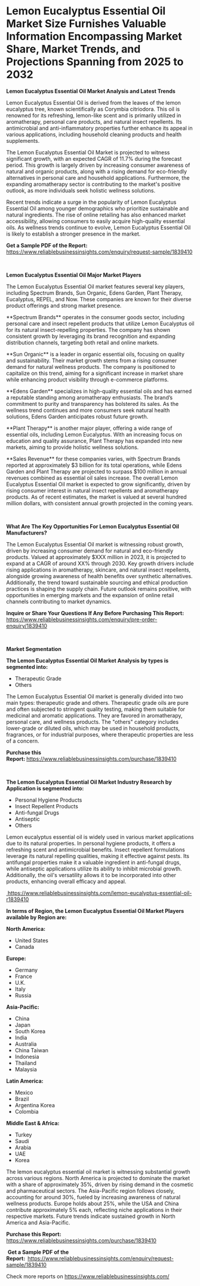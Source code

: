 <p><h1>Lemon Eucalyptus Essential Oil Market Size Furnishes Valuable Information Encompassing Market Share, Market Trends, and Projections Spanning from 2025 to 2032</h1></p><p><strong>Lemon Eucalyptus Essential Oil Market Analysis and Latest Trends</strong></p>
<p><p>Lemon Eucalyptus Essential Oil is derived from the leaves of the lemon eucalyptus tree, known scientifically as Corymbia citriodora. This oil is renowned for its refreshing, lemon-like scent and is primarily utilized in aromatherapy, personal care products, and natural insect repellents. Its antimicrobial and anti-inflammatory properties further enhance its appeal in various applications, including household cleaning products and health supplements.</p><p>The Lemon Eucalyptus Essential Oil Market is projected to witness significant growth, with an expected CAGR of 11.7% during the forecast period. This growth is largely driven by increasing consumer awareness of natural and organic products, along with a rising demand for eco-friendly alternatives in personal care and household applications. Furthermore, the expanding aromatherapy sector is contributing to the market's positive outlook, as more individuals seek holistic wellness solutions.</p><p>Recent trends indicate a surge in the popularity of Lemon Eucalyptus Essential Oil among younger demographics who prioritize sustainable and natural ingredients. The rise of online retailing has also enhanced market accessibility, allowing consumers to easily acquire high-quality essential oils. As wellness trends continue to evolve, Lemon Eucalyptus Essential Oil is likely to establish a stronger presence in the market.</p></p>
<p><strong>Get a Sample PDF of the Report:&nbsp;</strong> <a href="https://www.reliablebusinessinsights.com/enquiry/request-sample/1839410?utm_campaign=3321&utm_medium=2&utm_source=Github&utm_content=ia&utm_term=04042025&utm_id=lemon-eucalyptus-essential-oil">https://www.reliablebusinessinsights.com/enquiry/request-sample/1839410</a></p>
<p>&nbsp;</p>
<p><strong>Lemon Eucalyptus Essential Oil Major Market Players</strong></p>
<p><p>The Lemon Eucalyptus Essential Oil market features several key players, including Spectrum Brands, Sun Organic, Edens Garden, Plant Therapy, Eucalyptus, REPEL, and Now. These companies are known for their diverse product offerings and strong market presence.</p><p>**Spectrum Brands** operates in the consumer goods sector, including personal care and insect repellent products that utilize Lemon Eucalyptus oil for its natural insect-repelling properties. The company has shown consistent growth by leveraging its brand recognition and expanding distribution channels, targeting both retail and online markets.</p><p>**Sun Organic** is a leader in organic essential oils, focusing on quality and sustainability. Their market growth stems from a rising consumer demand for natural wellness products. The company is positioned to capitalize on this trend, aiming for a significant increase in market share while enhancing product visibility through e-commerce platforms.</p><p>**Edens Garden** specializes in high-quality essential oils and has earned a reputable standing among aromatherapy enthusiasts. The brand’s commitment to purity and transparency has bolstered its sales. As the wellness trend continues and more consumers seek natural health solutions, Edens Garden anticipates robust future growth.</p><p>**Plant Therapy** is another major player, offering a wide range of essential oils, including Lemon Eucalyptus. With an increasing focus on education and quality assurance, Plant Therapy has expanded into new markets, aiming to provide holistic wellness solutions.</p><p>**Sales Revenue** for these companies varies, with Spectrum Brands reported at approximately $3 billion for its total operations, while Edens Garden and Plant Therapy are projected to surpass $100 million in annual revenues combined as essential oil sales increase. The overall Lemon Eucalyptus Essential Oil market is expected to grow significantly, driven by rising consumer interest in natural insect repellents and aromatherapy products. As of recent estimates, the market is valued at several hundred million dollars, with consistent annual growth projected in the coming years.</p></p>
<p>&nbsp;</p>
<p><strong>What Are The Key Opportunities For Lemon Eucalyptus Essential Oil Manufacturers?</strong></p>
<p><p>The Lemon Eucalyptus Essential Oil market is witnessing robust growth, driven by increasing consumer demand for natural and eco-friendly products. Valued at approximately $XXX million in 2023, it is projected to expand at a CAGR of around XX% through 2030. Key growth drivers include rising applications in aromatherapy, skincare, and natural insect repellents, alongside growing awareness of health benefits over synthetic alternatives. Additionally, the trend toward sustainable sourcing and ethical production practices is shaping the supply chain. Future outlook remains positive, with opportunities in emerging markets and the expansion of online retail channels contributing to market dynamics.</p></p>
<p><strong>Inquire or Share Your Questions If Any Before Purchasing This Report:</strong> <a href="https://www.reliablebusinessinsights.com/enquiry/pre-order-enquiry/1839410?utm_campaign=3321&utm_medium=2&utm_source=Github&utm_content=ia&utm_term=04042025&utm_id=lemon-eucalyptus-essential-oil">https://www.reliablebusinessinsights.com/enquiry/pre-order-enquiry/1839410</a></p>
<p>&nbsp;</p>
<p><strong>Market Segmentation</strong></p>
<p><strong>The Lemon Eucalyptus Essential Oil Market Analysis by types is segmented into:</strong></p>
<p><ul><li>Therapeutic Grade</li><li>Others</li></ul></p>
<p><p>The Lemon Eucalyptus Essential Oil market is generally divided into two main types: therapeutic grade and others. Therapeutic grade oils are pure and often subjected to stringent quality testing, making them suitable for medicinal and aromatic applications. They are favored in aromatherapy, personal care, and wellness products. The "others" category includes lower-grade or diluted oils, which may be used in household products, fragrances, or for industrial purposes, where therapeutic properties are less of a concern.</p></p>
<p><strong>Purchase this Report:&nbsp;</strong><a href="https://www.reliablebusinessinsights.com/purchase/1839410?utm_campaign=3321&utm_medium=2&utm_source=Github&utm_content=ia&utm_term=04042025&utm_id=lemon-eucalyptus-essential-oil">https://www.reliablebusinessinsights.com/purchase/1839410</a></p>
<p>&nbsp;</p>
<p><strong>The Lemon Eucalyptus Essential Oil Market Industry Research by Application is segmented into:</strong></p>
<p><ul><li>Personal Hygiene Products</li><li>Insect Repellent Products</li><li>Anti-fungal Drugs</li><li>Antiseptic</li><li>Others</li></ul></p>
<p><p>Lemon eucalyptus essential oil is widely used in various market applications due to its natural properties. In personal hygiene products, it offers a refreshing scent and antimicrobial benefits. Insect repellent formulations leverage its natural repelling qualities, making it effective against pests. Its antifungal properties make it a valuable ingredient in anti-fungal drugs, while antiseptic applications utilize its ability to inhibit microbial growth. Additionally, the oil's versatility allows it to be incorporated into other products, enhancing overall efficacy and appeal.</p></p>
<p><a href="https://www.reliablebusinessinsights.com/lemon-eucalyptus-essential-oil-r1839410?utm_campaign=3321&utm_medium=2&utm_source=Github&utm_content=ia&utm_term=04042025&utm_id=lemon-eucalyptus-essential-oil">&nbsp;https://www.reliablebusinessinsights.com/lemon-eucalyptus-essential-oil-r1839410</a></p>
<p><strong>In terms of Region, the Lemon Eucalyptus Essential Oil Market Players available by Region are:</strong></p>
<p>
    <p> <strong> North America: </strong>
        <ul>
            <li>United States</li>
            <li>Canada</li>
        </ul>
        </p> 
    <p> <strong> Europe: </strong>
        <ul>
            <li>Germany</li>
            <li>France</li>
            <li>U.K.</li>
            <li>Italy</li>
            <li>Russia</li>
        </ul>
        </p> 
    <p> <strong> Asia-Pacific: </strong>
        <ul>
            <li>China</li>
            <li>Japan</li>
            <li>South Korea</li>
            <li>India</li>
            <li>Australia</li>
            <li>China Taiwan</li>
            <li>Indonesia</li>
            <li>Thailand</li>
            <li>Malaysia</li>
        </ul>
        </p> 
    <p> <strong> Latin America: </strong>
        <ul>
            <li>Mexico</li>
            <li>Brazil</li>
            <li>Argentina Korea</li>
            <li>Colombia</li>
        </ul>
        </p> 
    <p> <strong> Middle East & Africa: </strong>
        <ul>
            <li>Turkey</li>
            <li>Saudi</li>
            <li>Arabia</li>
            <li>UAE</li>
            <li>Korea</li>
        </ul>
    </p>
    </p>
<p><p>The lemon eucalyptus essential oil market is witnessing substantial growth across various regions. North America is projected to dominate the market with a share of approximately 35%, driven by rising demand in the cosmetic and pharmaceutical sectors. The Asia-Pacific region follows closely, accounting for around 30%, fueled by increasing awareness of natural wellness products. Europe holds about 25%, while the USA and China contribute approximately 5% each, reflecting niche applications in their respective markets. Future trends indicate sustained growth in North America and Asia-Pacific.</p></p>
<p><strong>Purchase this Report: </strong><a href="https://www.reliablebusinessinsights.com/purchase/1839410?utm_campaign=3321&utm_medium=2&utm_source=Github&utm_content=ia&utm_term=04042025&utm_id=lemon-eucalyptus-essential-oil">https://www.reliablebusinessinsights.com/purchase/1839410</a></p>
<p>&nbsp;<strong>Get a Sample PDF of the Report:&nbsp;&nbsp;</strong><a href="https://www.reliablebusinessinsights.com/enquiry/request-sample/1839410?utm_campaign=3321&utm_medium=2&utm_source=Github&utm_content=ia&utm_term=04042025&utm_id=lemon-eucalyptus-essential-oil">https://www.reliablebusinessinsights.com/enquiry/request-sample/1839410</a></p>
<p><strong></strong></p>
<p>Check more reports on <a href="https://www.reliablebusinessinsights.com/?utm_campaign=3321&utm_medium=2&utm_source=Github&utm_content=ia&utm_term=04042025&utm_id=lemon-eucalyptus-essential-oil">https://www.reliablebusinessinsights.com/</a></p>